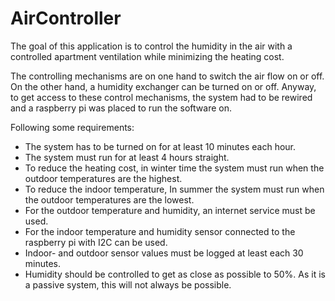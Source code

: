 # AirController

The goal of this application is to control the humidity in the air with a controlled apartment ventilation while
minimizing the heating cost.

The controlling mechanisms are on one hand to switch the air flow on or off. On the other hand, a humidity exchanger can
be turned on or off. Anyway, to get access to these control mechanisms, the system had to be rewired and a raspberry pi
was placed to run the software on.

Following some requirements:

- The system has to be turned on for at least 10 minutes each hour.
- The system must run for at least 4 hours straight.
- To reduce the heating cost, in winter time the system must run when the outdoor temperatures are the highest.
- To reduce the indoor temperature, In summer the system must run when the outdoor temperatures are the lowest.
- For the outdoor temperature and humidity, an internet service must be used.
- For the indoor temperature and humidity sensor connected to the raspberry pi with I2C can be used.
- Indoor- and outdoor sensor values must be logged at least each 30 minutes.
- Humidity should be controlled to get as close as possible to 50%. As it is a passive system, this will not always be
  possible. 
